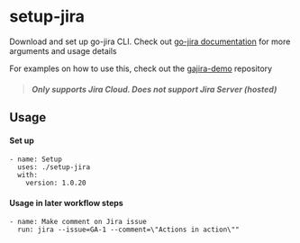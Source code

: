 # setup-jira
Download and set up go-jira CLI. Check out [go-jira documentation](https://github.com/Netflix-Skunkworks/go-jira) for more arguments and usage details

For examples on how to use this, check out the [gajira-demo](https://github.com/atlassian/gajira-demo) repository
> ##### Only supports Jira Cloud. Does not support Jira Server (hosted)

## Usage

#### Set up 
```
- name: Setup
  uses: ./setup-jira
  with:
    version: 1.0.20
```

#### Usage in later workflow steps
```
- name: Make comment on Jira issue
  run: jira --issue=GA-1 --comment=\"Actions in action\""
```